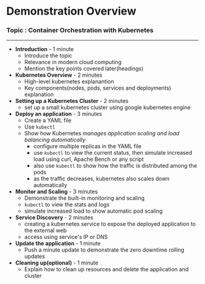 
# Demonstration Overview
### Topic : Container Orchestration with Kubernetes
___
- **Introduction** - 1 minute
	- Introduce the topic
	- Relevance in modern cloud computing
	- Mention the key points covered later(headings)
- **Kubernetes Overview** - 2 minutes
	- High-level kubernetes explanantion
	- Key components(nodes, pods, services and deployments) explanation
- **Setting up a Kubernetes Cluster** - 2 minutes
	- set up a small kubernetes cluster using google kubernetes engine
- **Deploy an application** - 3 minutes
	- Create a YAML file
	- Use `kubectl`
	- Show how Kubernetes *manages application scaling and load balancing automatically*
		- configure multiple replicas in the YAML file
		- use `kubectl` to view the current status, then simulate increased load using curl, Apache Bench or any script
		- also use `kubectl` to show how the traffic is distributed among the pods
		- as the traffic decreases, kubernetes also scales down automatically
- **Monitor and Scaling** - 3 minutes
	- Demonstrate the built-in monitoring and scaling
	- `kubectl` to view the stats and logs
	- simulate increased load to show automatic pod scaling
- **Service Discovery** - 2 minutes
	- creating a kubernetes service to expose the deployed application to the external web
	- access using service's IP or DNS
- **Update the application** - 1 minute
	- Push a minute update to demonstrate the zero downtime rolling updates
- **Cleaning up(optional)** - 1 minute
	- Explain how to clean up resources and delete the application and cluster